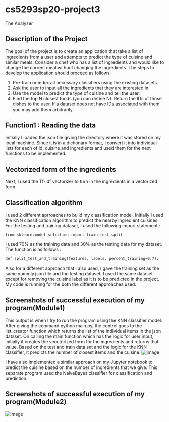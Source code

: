 # cs5293sp20-project3
The Analyzer

## Description of the Project
The goal of the project is to create an application that take a list of ingredients from a user and attempts to predict the type of cuisine and similar meals. Consider a chef who has a list of ingredients and would like to change the current meal without changing the ingredients. The steps to develop the application should proceed as follows.

1) Pre-train or index all necessary classifiers using the existing datasets.
2) Ask the user to input all the ingredients that they are interested in.
3) Use the model to predict the type of cuisine and tell the user.
4) Find the top N closest foods (you can define N). Return the IDs of those dishes to the user. If a dataset does not have IDs associated with them you may add them arbitrarily.

## Function1 : Reading the data
Initially I loaded the json file giving the directory where it was stored on my local machine. Since it is in a dictionary format, I convert it into individual lists for each of id, cuisine and ingredients and used them for the next functions to be implemented.

## Vectorized form of the ingredients
Next, I used the Tf-idf vectorizer to turn in the ingredients in a vectorized form.

## Classification algorithm
I used 2 different aprroaches to build my classification model. Initially I used the KNN classification algorithm to predict the nearby ingredient cuisines
For the testing and training dataset, I used the following import statement :
~~~
from sklearn.model_selection import train_test_split
~~~
I used 70% as the training data and 30% as the testing data for my dataset.
The function is as follows : 
~~~
def split_test_and_training(features, labels, percent_training=0.7):
~~~

Also for a different approach that I also used, I gave the training set as the same yummly.json file and the testing dataset, I used the same dataset except for removing the cuisine label as it is to be predicted in the project.
My code is running for the both the different approaches used.

## Screenshots of successful execution of my program(Module1)
This output is when I try to run the program using the KNN classifier model. After giving the command python main.py, the control goes to the list_creator function which returns the list of the individual items in the json dataset. On calling the main function which has the logic for user input, initially it creates the vecctorized form for the ingredients and returns that value. Based on the test and train data set and the logic for the KNN classifier, it predicts the number of closest items and the cuisine. 
![image](https://user-images.githubusercontent.com/27561736/81335583-72cb9100-906d-11ea-9475-e51940aceed8.png)

I have also implemented a similar approach on my Jupyter notebook to predict the cuisine based on the number of ingredients that we give. This separate program used the NaiveBayes classifier for classification and prediction. 

## Screenshots of successful execution of my program(Module2)
![image](https://user-images.githubusercontent.com/27561736/81346639-3fdec880-9080-11ea-81a1-8d7a17fce4eb.png)
